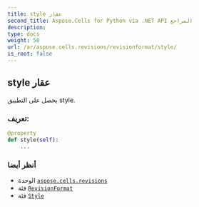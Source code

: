 ```yaml
---
title: style عقار
second_title: Aspose.Cells for Python via .NET API المراجع
description:
type: docs
weight: 50
url: /ar/aspose.cells.revisions/revisionformat/style/
is_root: false
---
```

##  style عقار

يحصل على التطبيق style.
###  تعريف:
```python
@property
def style(self):
    ...
```

###  أنظر أيضا
* الوحدة [`aspose.cells.revisions`](../../)
* فئة [`RevisionFormat`](/cells/python-net/ar/aspose.cells.revisions/revisionformat)
* فئة [`Style`](/cells/python-net/ar/aspose.cells/style)

